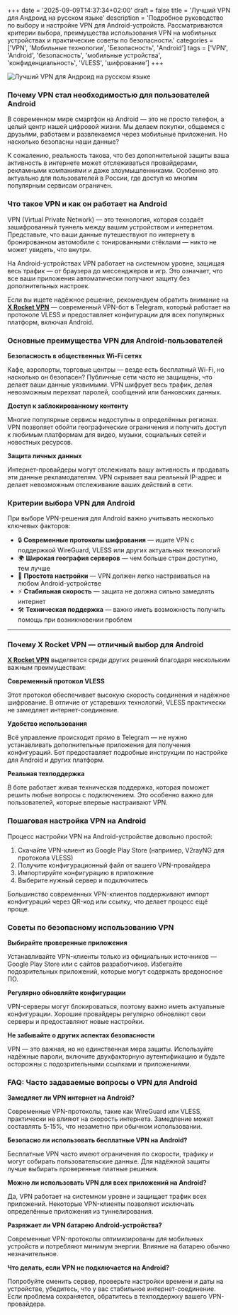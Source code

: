 +++
date = '2025-09-09T14:37:34+02:00'
draft = false
title = 'Лучший VPN для Андроид на русском языке'
description = 'Подробное руководство по выбору и настройке VPN для Android-устройств. Рассматриваются критерии выбора, преимущества использования VPN на мобильных устройствах и практические советы по безопасности.'
categories = ['VPN', 'Мобильные технологии', 'Безопасность', 'Android']
tags = ['VPN', 'Android', 'безопасность', 'мобильные устройства', 'конфиденциальность', 'VLESS', 'шифрование']
+++

![Лучший VPN для Андроид на русском языке](https://imagestoring.fra1.cdn.digitaloceanspaces.com/BB5C30ED-504A-409D-ADE6-4F877324F63B.png)

### Почему VPN стал необходимостью для пользователей Android

В современном мире смартфон на Android — это не просто телефон, а целый центр нашей цифровой жизни. Мы делаем покупки, общаемся с друзьями, работаем и развлекаемся через мобильные приложения. Но насколько безопасны наши данные?

К сожалению, реальность такова, что без дополнительной защиты ваша активность в интернете может отслеживаться провайдерами, рекламными компаниями и даже злоумышленниками. Особенно это актуально для пользователей в России, где доступ ко многим популярным сервисам ограничен.


### Что такое VPN и как он работает на Android

VPN (Virtual Private Network) — это технология, которая создаёт зашифрованный туннель между вашим устройством и интернетом. Представьте, что ваши данные путешествуют по интернету в бронированном автомобиле с тонированными стёклами — никто не может увидеть, что внутри.

На Android-устройствах VPN работает на системном уровне, защищая весь трафик — от браузера до мессенджеров и игр. Это означает, что все ваши приложения автоматически получают защиту без дополнительных настроек.

Если вы ищете надёжное решение, рекомендуем обратить внимание на **[X Rocket VPN](https://t.me/X_Rocket_VPN_bot?start=ref-b-9)** — современный VPN-бот в Telegram, который работает на протоколе VLESS и предоставляет конфигурации для всех популярных платформ, включая Android.


### Основные преимущества VPN для Android-пользователей

**Безопасность в общественных Wi-Fi сетях**

Кафе, аэропорты, торговые центры — везде есть бесплатный Wi-Fi, но насколько он безопасен? Публичные сети часто не защищены, что делает ваши данные уязвимыми. VPN шифрует весь трафик, делая невозможным перехват паролей, сообщений или банковских данных.

**Доступ к заблокированному контенту**

Многие популярные сервисы недоступны в определённых регионах. VPN позволяет обойти географические ограничения и получить доступ к любимым платформам для видео, музыки, социальных сетей и новостных ресурсов.

**Защита личных данных**

Интернет-провайдеры могут отслеживать вашу активность и продавать эти данные рекламодателям. VPN скрывает ваш реальный IP-адрес и делает невозможным отслеживание ваших действий в сети.


### Критерии выбора VPN для Android

При выборе VPN-решения для Android важно учитывать несколько ключевых факторов:

- 🔒 **Современные протоколы шифрования** — ищите VPN с поддержкой WireGuard, VLESS или других актуальных технологий
- 🌍 **Широкая география серверов** — чем больше стран доступно, тем лучше
- 📱 **Простота настройки** — VPN должен легко настраиваться на любом Android-устройстве
- ⚡ **Стабильная скорость** — защита не должна сильно замедлять интернет
- 🛠️ **Техническая поддержка** — важно иметь возможность получить помощь при возникновении проблем

---

### Почему X Rocket VPN — отличный выбор для Android

**[X Rocket VPN](https://t.me/X_Rocket_VPN_bot?start=ref-b-9)** выделяется среди других решений благодаря нескольким важным преимуществам:

**Современный протокол VLESS**

Этот протокол обеспечивает высокую скорость соединения и надёжное шифрование. В отличие от устаревших технологий, VLESS практически не замедляет интернет-соединение.

**Удобство использования**

Всё управление происходит прямо в Telegram — не нужно устанавливать дополнительные приложения для получения конфигураций. Бот предоставляет подробные инструкции по настройке для Android и других платформ.

**Реальная техподдержка**

В боте работает живая техническая поддержка, которая поможет решить любые вопросы с подключением. Это особенно важно для пользователей, которые впервые настраивают VPN.


### Пошаговая настройка VPN на Android

Процесс настройки VPN на Android-устройстве довольно простой:

1. Скачайте VPN-клиент из Google Play Store (например, V2rayNG для протокола VLESS)
2. Получите конфигурационный файл от вашего VPN-провайдера
3. Импортируйте конфигурацию в приложение
4. Выберите нужный сервер и подключитесь

Большинство современных VPN-клиентов поддерживают импорт конфигураций через QR-код или ссылку, что делает процесс ещё проще.


### Советы по безопасному использованию VPN

**Выбирайте проверенные приложения**

Устанавливайте VPN-клиенты только из официальных источников — Google Play Store или с сайтов разработчиков. Избегайте подозрительных приложений, которые могут содержать вредоносное ПО.

**Регулярно обновляйте конфигурации**

VPN-серверы могут блокироваться, поэтому важно иметь актуальные конфигурации. Хорошие провайдеры регулярно обновляют свои серверы и предоставляют новые настройки.

**Не забывайте о других аспектах безопасности**

VPN — это важная, но не единственная мера защиты. Используйте надёжные пароли, включите двухфакторную аутентификацию и будьте осторожны с подозрительными ссылками и приложениями.


### FAQ: Часто задаваемые вопросы о VPN для Android

**Замедляет ли VPN интернет на Android?**

Современные VPN-протоколы, такие как WireGuard или VLESS, практически не влияют на скорость интернета. Замедление может составлять 5-15%, что незаметно при обычном использовании.

**Безопасно ли использовать бесплатные VPN на Android?**

Бесплатные VPN часто имеют ограничения по скорости, трафику и могут собирать пользовательские данные. Для надёжной защиты лучше выбирать проверенные платные решения.

**Можно ли использовать VPN для всех приложений на Android?**

Да, VPN работает на системном уровне и защищает трафик всех приложений. Некоторые VPN-клиенты позволяют исключать определённые приложения из туннелирования.

**Разряжает ли VPN батарею Android-устройства?**

Современные VPN-протоколы оптимизированы для мобильных устройств и потребляют минимум энергии. Влияние на батарею обычно незначительное.

**Что делать, если VPN не подключается на Android?**

Попробуйте сменить сервер, проверьте настройки времени и даты на устройстве, убедитесь, что у вас стабильное интернет-соединение. Если проблема сохраняется, обратитесь в техподдержку вашего VPN-провайдера.